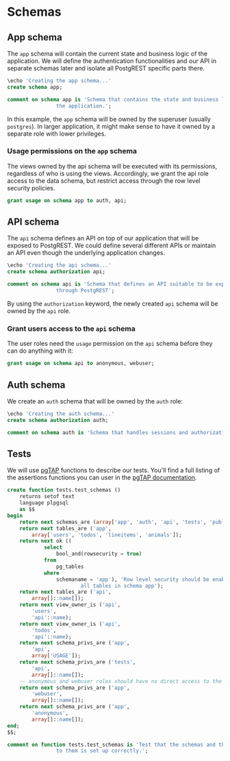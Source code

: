# Schemas

## App schema

The `app` schema will contain the current state and business logic of the
application. We will define the authentication functionalities and our API in
separate schemas later and isolate all PostgREST specific parts there.

```sql
\echo 'Creating the app schema...'
create schema app;

comment on schema app is 'Schema that contains the state and business logic of
                the application.';

```

In this example, the `app` schema will be owned by the superuser (usually
`postgres`). In larger application, it might make sense to have it owned by a
separate role with lower privileges.

### Usage permissions on the `app` schema

The views owned by the api schema will be executed with its permissions,
regardless of who is using the views. Accordingly, we grant the api role
access to the data schema, but restrict access through the row level
security policies.

```sql
grant usage on schema app to auth, api;

```

## API schema

The `api` schema defines an API on top of our application that will be exposed
to PostgREST. We could define several different APIs or maintain an API even
though the underlying application changes.

```sql
\echo 'Creating the api schema...'
create schema authorization api;

comment on schema api is 'Schema that defines an API suitable to be exposed
                through PostgREST';

```

By using the `authorization` keyword, the newly created `api` schema will be
owned by the `api` role.

### Grant users access to the `api` schema

The user roles need the `usage` permission on the `api` schema before they can
do anything with it:

```sql
grant usage on schema api to anonymous, webuser;

```

## Auth schema

We create an `auth` schema that will be owned by the `auth` role:

```sql
\echo 'Creating the auth schema...'
create schema authorization auth;

comment on schema auth is 'Schema that handles sessions and authorization.';

```

## Tests

We will use [pgTAP](https://pgtap.org/) functions to describe our tests. You'll
find a full listing of the assertions functions you can user in the [pgTAP
documentation](https://pgtap.org/documentation.html).

```sql
create function tests.test_schemas ()
    returns setof text
    language plpgsql
    as $$
begin
    return next schemas_are (array['app', 'auth', 'api', 'tests', 'public']);
    return next tables_are ('app',
        array['users', 'todos', 'lineitems', 'animals']);
    return next ok ((
            select
                bool_and(rowsecurity = true)
            from
                pg_tables
            where
                schemaname = 'app'), 'Row level security should be enabled for
            		    all tables in schema app');
    return next tables_are ('api',
        array[]::name[]);
    return next view_owner_is ('api',
        'users',
        'api'::name);
    return next view_owner_is ('api',
        'todos',
        'api'::name);
    return next schema_privs_are ('app',
        'api',
        array['USAGE']);
    return next schema_privs_are ('tests',
        'api',
        array[]::name[]);
    -- anonymous and webuser roles should have no direct access to the app schema.
    return next schema_privs_are ('app',
        'webuser',
        array[]::name[]);
    return next schema_privs_are ('app',
        'anonymous',
        array[]::name[]);
end;
$$;

comment on function tests.test_schemas is 'Test that the schemas and the access
                to them is set up correctly.';

```
